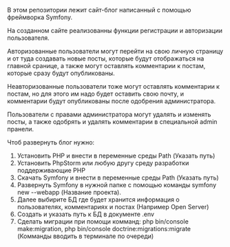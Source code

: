 В этом репозитории лежит сайт-блог написанный с помощью фреймворка Symfony.

На созданном сайте реализованны функции регистрации и авторизации пользователя.

Авторизованные пользователи могут перейти на свою личную страницу и от туда создавать новые посты, которые будут отображаться на главной сранице, а также могут оставлять комментарии к постам, которые сразу будут опубликованы.

Неавторизованные пользователи тоже могут оставлять комментарии к постам, но для этого им надо будет оставить свою почту, и комментарии будут опубликованы после одобрения администратора.

Пользователи с правами администратора могут удалять и изменять посты, а также одобрять и удалять комментарии в специальной admin пранели.

Чтоб развернуть блог нужно:

1. Установить PHP и внести в переменные среды Path (Указать путь)
2. Установить PhpStorm или любую другу среду разработки поддерживающие PHP
3. Скачать Symfony и внести в переменные среды Path (Указать путь)
4. Развернуть Symfony в нужной папке с помощью команды symfony new --webapp (Название проекта).
5. Далее выбирите БД где будет хранится информация о пользователях, комментариях и постах (Например Open Server)
6. Создать и указать путь к БД в документе .env
7. Сделать миграции при помощи комманд: php bin/console make:migration, php bin/console doctrine:migrations:migrate (Комманды вводить в терминале по очереди)
